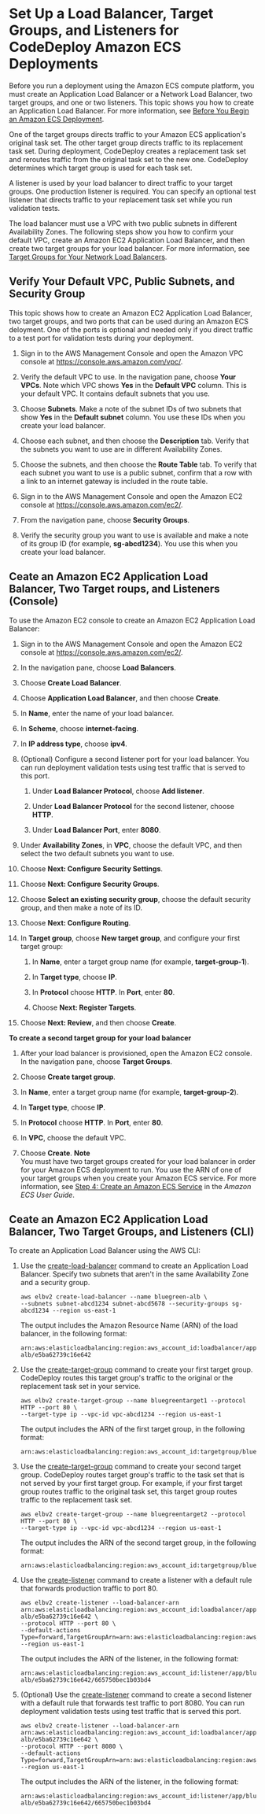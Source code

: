# Set Up a Load Balancer, Target Groups, and Listeners for CodeDeploy Amazon ECS Deployments<a name="deployment-groups-create-load-balancer-for-ecs"></a>

 Before you run a deployment using the Amazon ECS compute platform, you must create an Application Load Balancer or a Network Load Balancer, two target groups, and one or two listeners\. This topic shows you how to create an Application Load Balancer\. For more information, see [Before You Begin an Amazon ECS Deployment](deployment-steps-ecs.md#deployment-steps-prerequisites-ecs)\. 

 One of the target groups directs traffic to your Amazon ECS application's original task set\. The other target group directs traffic to its replacement task set\. During deployment, CodeDeploy creates a replacement task set and reroutes traffic from the original task set to the new one\. CodeDeploy determines which target group is used for each task set\. 

 A listener is used by your load balancer to direct traffic to your target groups\. One production listener is required\. You can specify an optional test listener that directs traffic to your replacement task set while you run validation tests\. 

 The load balancer must use a VPC with two public subnets in different Availability Zones\. The following steps show you how to confirm your default VPC, create an Amazon EC2 Application Load Balancer, and then create two target groups for your load balancer\. For more information, see [Target Groups for Your Network Load Balancers](https://docs.aws.amazon.com/elasticloadbalancing/latest/network/load-balancer-target-groups.html)\. 

## Verify Your Default VPC, Public Subnets, and Security Group<a name="deployment-groups-create-load-balancer-for-ecs-verify-vpc"></a>

 This topic shows how to create an Amazon EC2 Application Load Balancer, two target groups, and two ports that can be used during an Amazon ECS deloyment\. One of the ports is optional and needed only if you direct traffic to a test port for validation tests during your deployment\. 

1. Sign in to the AWS Management Console and open the Amazon VPC console at [https://console\.aws\.amazon\.com/vpc/](https://console.aws.amazon.com/vpc/)\.

1. Verify the default VPC to use\. In the navigation pane, choose **Your VPCs**\. Note which VPC shows **Yes** in the **Default VPC** column\. This is your default VPC\. It contains default subnets that you use\.

1. Choose **Subnets**\. Make a note of the subnet IDs of two subnets that show **Yes** in the **Default subnet** column\. You use these IDs when you create your load balancer\.

1. Choose each subnet, and then choose the **Description** tab\. Verify that the subnets you want to use are in different Availability Zones\.

1. Choose the subnets, and then choose the **Route Table** tab\. To verify that each subnet you want to use is a public subnet, confirm that a row with a link to an internet gateway is included in the route table\.

1. Sign in to the AWS Management Console and open the Amazon EC2 console at [https://console\.aws\.amazon\.com/ec2/](https://console.aws.amazon.com/ec2/)\.

1. From the navigation pane, choose **Security Groups**\.

1. Verify the security group you want to use is available and make a note of its group ID \(for example, **sg\-abcd1234**\)\. You use this when you create your load balancer\.

## Ceate an Amazon EC2 Application Load Balancer, Two Target roups, and Listeners \(Console\)<a name="deployment-groups-create-load-balancer-for-ecs-console"></a>

To use the Amazon EC2 console to create an Amazon EC2 Application Load Balancer:

1. Sign in to the AWS Management Console and open the Amazon EC2 console at [https://console\.aws\.amazon\.com/ec2/](https://console.aws.amazon.com/ec2/)\.

1. In the navigation pane, choose **Load Balancers**\. 

1. Choose **Create Load Balancer**\.

1. Choose **Application Load Balancer**, and then choose **Create**\.

1. In **Name**, enter the name of your load balancer\.

1. In **Scheme**, choose **internet\-facing**\.

1. In **IP address type**, choose **ipv4**\.

1. \(Optional\) Configure a second listener port for your load balancer\. You can run deployment validation tests using test traffic that is served to this port\.

   1. Under **Load Balancer Protocol**, choose **Add listener**\.

   1. Under **Load Balancer Protocol** for the second listener, choose **HTTP**\. 

   1. Under **Load Balancer Port**, enter **8080**\.

1. Under **Availability Zones**, in **VPC**, choose the default VPC, and then select the two default subnets you want to use\.

1. Choose **Next: Configure Security Settings**\.

1. Choose **Next: Configure Security Groups**\.

1. Choose **Select an existing security group**, choose the default security group, and then make a note of its ID\.

1. Choose **Next: Configure Routing**\.

1. In **Target group**, choose **New target group**, and configure your first target group: 

   1. In **Name**, enter a target group name \(for example, **target\-group\-1**\)\.

   1. In **Target type**, choose **IP**\.

   1. In **Protocol** choose **HTTP**\. In **Port**, enter **80**\.

   1. Choose **Next: Register Targets**\.

1. Choose **Next: Review**, and then choose **Create**\.

**To create a second target group for your load balancer**

1. After your load balancer is provisioned, open the Amazon EC2 console\. In the navigation pane, choose **Target Groups**\.

1. Choose **Create target group**\.

1. In **Name**, enter a target group name \(for example, **target\-group\-2**\)\.

1. In **Target type**, choose **IP**\.

1. In **Protocol** choose **HTTP**\. In **Port**, enter **80**\.

1. In **VPC**, choose the default VPC\.

1. Choose **Create**\.
**Note**  
You must have two target groups created for your load balancer in order for your Amazon ECS deployment to run\. You use the ARN of one of your target groups when you create your Amazon ECS service\. For more information, see [Step 4: Create an Amazon ECS Service](https://docs.aws.amazon.com/AmazonECS/latest/developerguide/create-blue-green.html#create-blue-green-taskdef) in the *Amazon ECS User Guide*\.

## Ceate an Amazon EC2 Application Load Balancer, Two Target Groups, and Listeners \(CLI\)<a name="deployment-groups-create-load-balancer-for-ecs-cli"></a>

To create an Application Load Balancer using the AWS CLI:

1. Use the [create\-load\-balancer](https://docs.aws.amazon.com/cli/latest/reference/elbv2/create-load-balancer.html) command to create an Application Load Balancer\. Specify two subnets that aren't in the same Availability Zone and a security group\.

   ```
   aws elbv2 create-load-balancer --name bluegreen-alb \
   --subnets subnet-abcd1234 subnet-abcd5678 --security-groups sg-abcd1234 --region us-east-1
   ```

   The output includes the Amazon Resource Name \(ARN\) of the load balancer, in the following format:

   ```
   arn:aws:elasticloadbalancing:region:aws_account_id:loadbalancer/app/bluegreen-alb/e5ba62739c16e642
   ```

1. Use the [create\-target\-group](https://docs.aws.amazon.com/cli/latest/reference/elbv2/create-target-group.html) command to create your first target group\. CodeDeploy routes this target group's traffic to the original or the replacement task set in your service\.

   ```
   aws elbv2 create-target-group --name bluegreentarget1 --protocol HTTP --port 80 \
   --target-type ip --vpc-id vpc-abcd1234 --region us-east-1
   ```

   The output includes the ARN of the first target group, in the following format:

   ```
   arn:aws:elasticloadbalancing:region:aws_account_id:targetgroup/bluegreentarget1/209a844cd01825a4
   ```

1. Use the [create\-target\-group](https://docs.aws.amazon.com/cli/latest/reference/elbv2/create-target-group.html) command to create your second target group\. CodeDeploy routes target group's traffic to the task set that is not served by your first target group\. For example, if your first target group routes traffic to the original task set, this target group routes traffic to the replacement task set\.

   ```
   aws elbv2 create-target-group --name bluegreentarget2 --protocol HTTP --port 80 \
   --target-type ip --vpc-id vpc-abcd1234 --region us-east-1
   ```

   The output includes the ARN of the second target group, in the following format:

   ```
   arn:aws:elasticloadbalancing:region:aws_account_id:targetgroup/bluegreentarget2/209a844cd01825a4
   ```

1. Use the [create\-listener](https://docs.aws.amazon.com/cli/latest/reference/elbv2/create-listener.html) command to create a listener with a default rule that forwards production traffic to port 80\.

   ```
   aws elbv2 create-listener --load-balancer-arn arn:aws:elasticloadbalancing:region:aws_account_id:loadbalancer/app/bluegreen-alb/e5ba62739c16e642 \
   --protocol HTTP --port 80 \
   --default-actions Type=forward,TargetGroupArn=arn:aws:elasticloadbalancing:region:aws_account_id:targetgroup/bluegreentarget1/209a844cd01825a4 --region us-east-1
   ```

   The output includes the ARN of the listener, in the following format:

   ```
   arn:aws:elasticloadbalancing:region:aws_account_id:listener/app/bluegreen-alb/e5ba62739c16e642/665750bec1b03bd4
   ```

1. \(Optional\) Use the [create\-listener](https://docs.aws.amazon.com/cli/latest/reference/elbv2/create-listener.html) command to create a second listener with a default rule that forwards test traffic to port 8080\. You can run deployment validation tests using test traffic that is served this port\.

   ```
   aws elbv2 create-listener --load-balancer-arn arn:aws:elasticloadbalancing:region:aws_account_id:loadbalancer/app/bluegreen-alb/e5ba62739c16e642 \
   --protocol HTTP --port 8080 \
   --default-actions Type=forward,TargetGroupArn=arn:aws:elasticloadbalancing:region:aws_account_id:targetgroup/bluegreentarget2/209a844cd01825a4 --region us-east-1
   ```

   The output includes the ARN of the listener, in the following format:

   ```
   arn:aws:elasticloadbalancing:region:aws_account_id:listener/app/bluegreen-alb/e5ba62739c16e642/665750bec1b03bd4
   ```